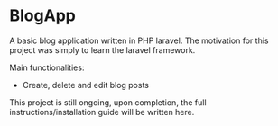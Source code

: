 # BlogApp


A basic blog application written in PHP laravel. The motivation for this project was simply to learn the laravel framework. 


Main functionalities:

- Create, delete and edit blog posts


This project is still ongoing, upon completion, the full instructions/installation guide will be written here. 

